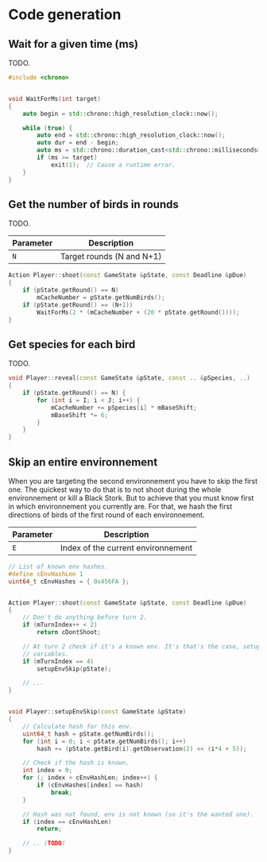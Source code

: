 # Code generation


## Wait for a given time (ms)

TODO.

```c++
#include <chrono>


void WaitForMs(int target)
{
    auto begin = std::chrono::high_resolution_clock::now();

    while (true) {
        auto end = std::chrono::high_resolution_clock::now();
        auto dur = end - begin;
        auto ms = std::chrono::duration_cast<std::chrono::milliseconds>(dur).count();
        if (ms >= target)
            exit(1);  // Cause a runtime error.
    }
}

```


## Get the number of birds in rounds

TODO.

| Parameter | Description               |
|-----------|---------------------------|
| `N`       | Target rounds (N and N+1) |

```c++
Action Player::shoot(const GameState &pState, const Deadline &pDue)
{
    if (pState.getRound() == N)
        mCacheNumber = pState.getNumBirds();
    if (pState.getRound() == (N+1))
        WaitForMs(2 * (mCacheNumber + (20 * pState.getRound())));
}
```


## Get species for each bird

TODO.

```c++
void Player::reveal(const GameState &pState, const .. &pSpecies, ..)
{
    if (pState.getRound() == N) {
        for (int i = I; i < J; i++) {
            mCacheNumber += pSpecies[i] * mBaseShift;
            mBaseShift *= 6;
        }
    }
}
```


## Skip an entire environnement

When you are targeting the second environnement you have to skip the first one.
The quickest way to do that is to not shoot during the whole environnement or
kill a Black Stork. But to achieve that you must know first in which
environnement you currently are. For that, we hash the first directions of birds
of the first round of each environnement.

| Parameter | Description                        |
|-----------|------------------------------------|
| `E`       | Index of the current environnement |

```c++
// List of known env hashes.
#define cEnvHashLen 1
uint64_t cEnvHashes = { 0x456FA };


Action Player::shoot(const GameState &pState, const Deadline &pDue)
{
    // Don't do anything before turn 2.
    if (mTurnIndex++ < 2)
        return cDontShoot;

    // At turn 2 check if it's a known env. It's that's the case, setup skip
    // variables.
    if (mTurnIndex == 4)
        setupEnvSkip(pState);

    // ...
}


void Player::setupEnvSkip(const GameState &pState)
{
    // Calculate hash for this env.
    uint64_t hash = pState.getNumBirds();
    for (int i = 0; i < pState.getNumBirds(); i++)
        hash += (pState.getBird(i).getObservation(2) << (i*4 + 5));

    // Check if the hash is known.
    int index = 0;
    for (; index < cEnvHashLen; index++) {
        if (cEnvHashes[index] == hash)
            break;
    }

    // Hash was not found, env is not known (so it's the wanted one).
    if (index == cEnvHashLen)
        return;

    // .. (TODO)
}
```
